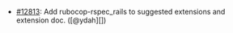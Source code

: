* [#12813](https://github.com/rubocop/rubocop/pull/12813): Add rubocop-rspec_rails to suggested extensions and extension doc. ([@ydah][])
